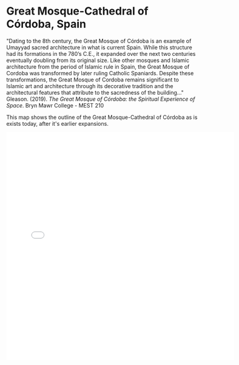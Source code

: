 # Great Mosque-Cathedral of Córdoba, Spain

"Dating to the 8th century, the Great Mosque of Córdoba is an example of Umayyad sacred architecture in what is current Spain. While this structure had its formations in the 780’s C.E., it expanded over the next two centuries eventually doubling from its original size. Like other mosques and Islamic architecture from the period of Islamic rule in Spain, the Great Mosque of Cordoba was transformed by later ruling Catholic Spaniards. Despite these transformations, the Great Mosque of Cordoba remains significant to Islamic art and architecture through its decorative tradition and the architectural features that attribute to the sacredness of the building..." Gleason. (2019). *The Great Mosque of Córdoba: the Spiritual Experience of Space*. Bryn Mawr College - MEST 210 

This map shows the outline of the Great Mosque-Cathedral of Córdoba as is exists today, after it's earlier expansions.

<embed type="text/html" src="gmcc.html" width="600" height="600">
